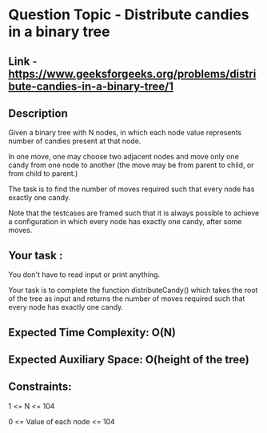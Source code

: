 # Question Topic - Distribute candies in a binary tree

## Link - https://www.geeksforgeeks.org/problems/distribute-candies-in-a-binary-tree/1


## Description

Given a binary tree with N nodes, in which each node value represents number of candies present at that node. 

In one move, one may choose two adjacent nodes and move only one candy from one node to another (the move may be from parent to child, or from child to parent.) 

The task is to find the number of moves required such that every node has exactly one candy.

Note that the testcases are framed such that it is always possible to achieve a configuration in which every node has exactly one candy, after some moves.

## Your task :

You don't have to read input or print anything. 

Your task is to complete the function distributeCandy() which takes the root of the tree as input and returns the number of moves required such that every node has exactly one candy.
 
## Expected Time Complexity: O(N)

## Expected Auxiliary Space: O(height of the tree)
 
## Constraints:

1 <= N <= 104

0 <= Value of each node <= 104
